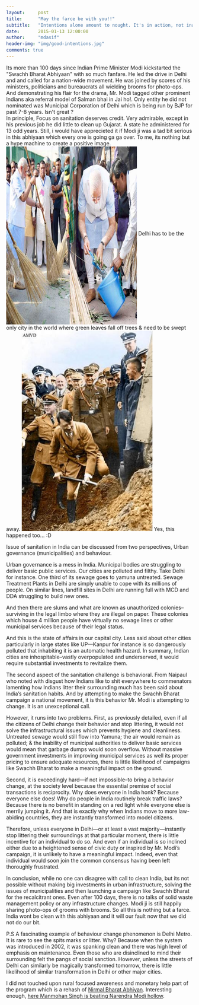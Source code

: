 ```yaml
---
layout:     post
title:      "May the farce be with you!!"
subtitle:   "Intentions alone amount to nought. It's in action, not inaction that we can become all we can be."
date:       2015-01-13 12:00:00
author:     "mdasif"
header-img: "img/good-intentions.jpg"
comments: true
---
```

<p>
  Its more than 100 days since Indian Prime Minister Modi kickstarted the "Swachh Bharat Abhiyaan" with so much fanfare. 
  He led the drive in Delhi and and called for a nation-wide movement. He was joined by scores of his ministers, politicians and bureaucrats all wielding 
  brooms for photo-ops. And demonstrating his flair for the drama, Mr. Modi tagged other prominent Indians aka referral model of Salman bhai in Jai ho!. 
  Only entity he did not nominated was Municipal Corporation of Delhi which is being run by BJP for past 7-8 years. Isn't great ? 
<br/>
  In principle, Focus on sanitation deserves credit. Very admirable, except in his previous job he did little to clean up Gujarat. A state he administered for 13 odd years.
  Still, i would have apprecieted it if Modi ji was a tad bit serious in this abhiyaan which every one is going ga ga over. To me, its nothing but a hype machine to create a positive image.
  <br/>
  <img src="/img/fuhrer-2-swachh-bharat.jpg" width="70%" height="480" align="middle"/>
  <span class="caption text-muted">Delhi has to be the only city in the world where green leaves fall off trees & need to be swept away.</span> 
  <img src="/img/fuhrer-swachh-germany.jpeg" width="70%" height="540"/>
  <span class="caption text-muted">Yes, this happened too... :D</span> 
</p>
<p>
  Issue of sanitation in India can be discussed from two perspectives, Urban governance (municipalities) and behaviour.
</p>  
<p>
  Urban governance is a mess in India. Municipal bodies are struggling to deliver basic public services. Our cities are polluted and filthy. Take Delhi for instance. 
  One third of its sewage goes to yamuna untreated. Sewage Treatment Plants in Delhi are simply unable to cope with its millions of people. 
  On similar lines, landfill sites in Delhi are running full with MCD and DDA struggling to build new ones.    
</p>
<p>
  And then there are slums and what are known as unauthorized colonies–surviving in the legal limbo where they are illegal on paper. 
  These colonies which house 4 million people have virtually no sewage lines or other municipal services because of their legal status.
</p>
<p>
  And this is the state of affairs in our capital city. Less said about other cities particularly in large states like UP—Kanpur for instance is so dangerously polluted that 
  inhabiting it is an automatic health hazard. In summary, Indian cities are inhospitable–vastly overpopulated and underserved, it would require substantial investments to revitalize them.
</p>
<p>
  The second aspect of the sanitation challenge is behavioral. From Naipaul who noted with disgust how Indians like to shit everywhere to commenators lamenting how Indians litter 
  their surrounding much has been said about India’s sanitation habits. And by attempting to make the Swachh Bharat campaign a national movement, 
  it is this behavior Mr. Modi is attempting to change. It is an unexceptional call.
</p>  
<p>
However, it runs into two problems. First, as previously detailed, even if all the citizens of Delhi change their behavior and stop littering, it would not solve the infrastructural 
issues which prevents hygiene and cleanliness. Untreated sewage would still flow into Yamuna; the air would remain as polluted; & the inability of municipal authorities to deliver 
basic services would mean that garbage dumps would soon overflow. Without massive government investments in improving municipal services as well its proper pricing to ensure adequate 
resources, there is little likelihood of campaigns like Swachh Bharat to make a meaningful impact on the ground.
</p>
<p>
Second, it is exceedingly hard—if not impossible–to bring a behavior change, at the society level because the essential premise of social transactions is reciprocity. 
Why does everyone in India honk? Because everyone else does! Why do people in India routinely break traffic laws? Because there is no benefit in standing on a red light 
while everyone else is merrily jumping it. And that is exactly why when Indians move to more law-abiding countries, they are instantly transformed into model citizens.
</p>
<p>
Therefore, unless everyone in Delhi—or at least a vast majority—instantly stop littering their surroundings at that particular moment, there is little incentive for an individual 
to do so. And even if an individual is so inclined either due to a heightened sense of civic duty or inspired by Mr. Modi’s campaign, it is unlikely to have a meaningful impact. 
Indeed, even that individual would soon join the common consensus having been left thoroughly frustrated.
</p>
<p>
In conclusion, while no one can disagree with call to clean India, but its not possible without making big investments in urban infrastructure, 
solving the issues of municipalities and then launching a campaign like Swachh Bharat for the recalcitrant ones. 
Even after 100 days, there is no talks of solid waste management policy or any infrastructure changes. 
Modi ji is still happily sharing photo-ops of grooms with brooms. So all this is nothing but a farce. 
India wont be clean with this abhiyaan and it will our fault now that we did not do our bit.
</p>
<p>
  P.S A fascinating example of behaviour change phenomenon is Delhi Metro. It is rare to see the spits marks or litter. Why? Because when the system was introduced in 2002, 
  it was spanking clean and there was high level of emphasis on maintenance. Even those who are disinclined to mind their surrounding felt the pangs of social sanction. 
  However, unless the streets of Delhi can similarly be magically transformed tomorrow, there is little likelihood of similar transformation in Delhi or other major cities.
</p>
<p>
  I did not touched upon rural focused awareness and monetary help part of the program which is a rehash of 
  <a href="https://en.wikipedia.org/wiki/Nirmal_Bharat_Abhiyan">Nirmal Bharat Abhiyan</a>. 
  Interesting enough, <a href="http://qz.com/324877/is-narendra-modi-losing-the-battle-of-toilets-to-manmohan-singh/" target="_blank">here Manmohan Singh is beating Narendra Modi hollow</a>.
</p>